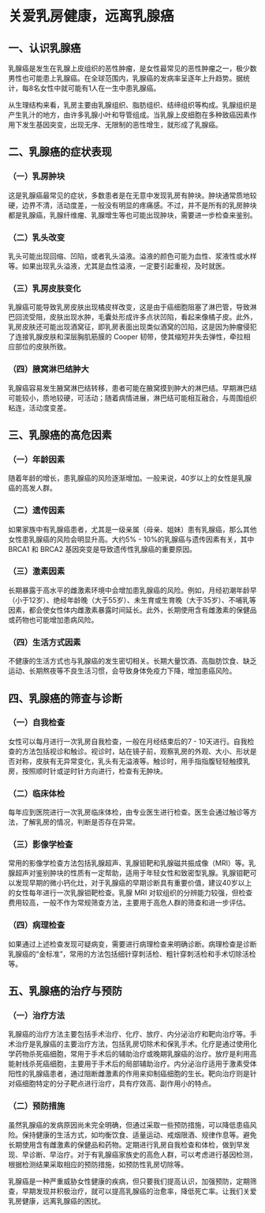 # 关爱乳房健康，远离乳腺癌

## 一、认识乳腺癌
乳腺癌是发生在乳腺上皮组织的恶性肿瘤，是女性最常见的恶性肿瘤之一，极少数男性也可能患上乳腺癌。在全球范围内，乳腺癌的发病率呈逐年上升趋势。据统计，每8名女性中就可能有1人在一生中患乳腺癌。

从生理结构来看，乳房主要由乳腺组织、脂肪组织、结缔组织等构成。乳腺组织是产生乳汁的地方，由许多乳腺小叶和导管组成。当乳腺上皮细胞在多种致癌因素作用下发生基因突变，出现无序、无限制的恶性增生，就形成了乳腺癌。

## 二、乳腺癌的症状表现
### （一）乳房肿块
这是乳腺癌最常见的症状，多数患者是在无意中发现乳房有肿块。肿块通常质地较硬，边界不清，活动度差，一般没有明显的疼痛感。不过，并不是所有的乳房肿块都是乳腺癌，乳腺纤维瘤、乳腺增生等也可能出现肿块，需要进一步检查来鉴别。
### （二）乳头改变
乳头可能出现回缩、凹陷，或者乳头溢液。溢液的颜色可能为血性、浆液性或水样等。如果出现乳头溢液，尤其是血性溢液，一定要引起重视，及时就医。
### （三）乳房皮肤变化
乳腺癌可能导致乳房皮肤出现橘皮样改变，这是由于癌细胞阻塞了淋巴管，导致淋巴回流受阻，皮肤出现水肿，毛囊处形成许多点状凹陷，看起来像橘子皮。此外，乳房皮肤还可能出现酒窝征，即乳房表面出现类似酒窝的凹陷，这是因为肿瘤侵犯了连接乳腺皮肤和深层胸肌筋膜的 Cooper 韧带，使其缩短并失去弹性，牵拉相应部位的皮肤所致。
### （四）腋窝淋巴结肿大
乳腺癌容易发生腋窝淋巴结转移，患者可能在腋窝摸到肿大的淋巴结。早期淋巴结可能较小，质地较硬，可活动；随着病情进展，淋巴结可能相互融合，与周围组织粘连，活动度变差。

## 三、乳腺癌的高危因素
### （一）年龄因素
随着年龄的增长，患乳腺癌的风险逐渐增加。一般来说，40岁以上的女性是乳腺癌的高发人群。
### （二）遗传因素
如果家族中有乳腺癌患者，尤其是一级亲属（母亲、姐妹）患有乳腺癌，那么其他女性患乳腺癌的风险会明显升高。大约5% - 10%的乳腺癌与遗传因素有关，其中 BRCA1 和 BRCA2 基因突变是导致遗传性乳腺癌的重要原因。
### （三）激素因素
长期暴露于高水平的雌激素环境中会增加患乳腺癌的风险。例如，月经初潮年龄早（小于12岁）、绝经年龄晚（大于55岁）、未生育或生育晚（大于35岁）、不哺乳等因素，都会使女性体内雌激素暴露时间延长。此外，长期使用含有雌激素的保健品或药物也可能增加患病风险。
### （四）生活方式因素
不健康的生活方式也与乳腺癌的发生密切相关。长期大量饮酒、高脂肪饮食、缺乏运动、长期熬夜等不良生活习惯，会导致身体免疫力下降，增加患癌风险。

## 四、乳腺癌的筛查与诊断
### （一）自我检查
女性可以每月进行一次乳房自我检查，一般在月经结束后的7 - 10天进行。自我检查的方法包括视诊和触诊。视诊时，站在镜子前，观察乳房的外观、大小、形状是否对称，皮肤有无异常变化，乳头有无溢液等。触诊时，用手指指腹轻轻触摸乳房，按照顺时针或逆时针方向进行，检查有无肿块。
### （二）临床体检
每年应到医院进行一次乳房临床体检，由专业医生进行检查。医生会通过触诊等方法，了解乳房的情况，判断是否存在异常。
### （三）影像学检查
常用的影像学检查方法包括乳腺超声、乳腺钼靶和乳腺磁共振成像（MRI）等。乳腺超声对鉴别肿块的性质有一定帮助，适用于年轻女性和致密型乳腺。乳腺钼靶可以发现早期的微小钙化灶，对于乳腺癌的早期诊断具有重要价值，建议40岁以上的女性每年进行一次乳腺钼靶检查。乳腺 MRI 对软组织的分辨能力较强，但检查费用较高，一般不作为常规筛查方法，主要用于高危人群的筛查和进一步评估。
### （四）病理检查
如果通过上述检查发现可疑病变，需要进行病理检查来明确诊断。病理检查是诊断乳腺癌的“金标准”，常用的方法包括细针穿刺活检、粗针穿刺活检和手术切除活检等。

## 五、乳腺癌的治疗与预防
### （一）治疗方法
乳腺癌的治疗方法主要包括手术治疗、化疗、放疗、内分泌治疗和靶向治疗等。手术治疗是乳腺癌的主要治疗方法，包括乳房切除术和保乳手术。化疗是通过使用化学药物杀死癌细胞，常用于手术后的辅助治疗或晚期乳腺癌的治疗。放疗是利用高能射线杀死癌细胞，主要用于手术后的局部辅助治疗。内分泌治疗适用于激素受体阳性的乳腺癌患者，通过阻断雌激素的作用来抑制癌细胞的生长。靶向治疗则是针对癌细胞特定的分子靶点进行治疗，具有疗效高、副作用小的特点。
### （二）预防措施
虽然乳腺癌的发病原因尚未完全明确，但通过采取一些预防措施，可以降低患癌风险。保持健康的生活方式，如均衡饮食、适量运动、戒烟限酒、规律作息等。避免长期使用含有雌激素的保健品和药物。定期进行乳房自我检查和体检，做到早发现、早诊断、早治疗。对于有乳腺癌家族史的高危人群，可以考虑进行基因检测，根据检测结果采取相应的预防措施，如预防性乳房切除等。

乳腺癌是一种严重威胁女性健康的疾病，但只要我们提高认识，加强预防，定期筛查，早期发现并积极治疗，就可以提高乳腺癌的治愈率，降低死亡率。让我们关爱乳房健康，远离乳腺癌的困扰。 